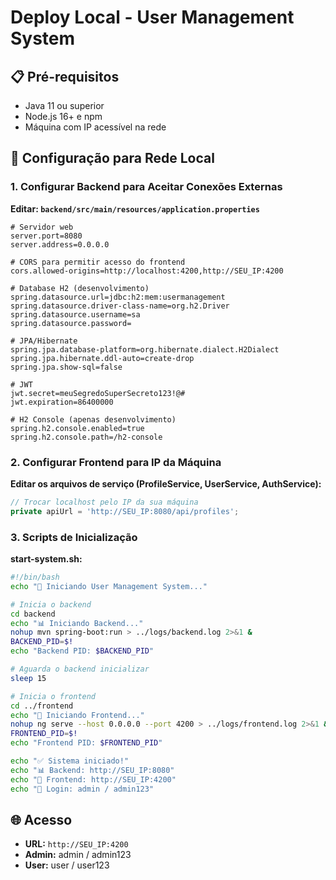 # Deploy Local - User Management System

## 📋 Pré-requisitos
- Java 11 ou superior
- Node.js 16+ e npm
- Máquina com IP acessível na rede

## 🔧 Configuração para Rede Local

### 1. Configurar Backend para Aceitar Conexões Externas

**Editar: `backend/src/main/resources/application.properties`**
```properties
# Servidor web
server.port=8080
server.address=0.0.0.0

# CORS para permitir acesso do frontend
cors.allowed-origins=http://localhost:4200,http://SEU_IP:4200

# Database H2 (desenvolvimento)
spring.datasource.url=jdbc:h2:mem:usermanagement
spring.datasource.driver-class-name=org.h2.Driver
spring.datasource.username=sa
spring.datasource.password=

# JPA/Hibernate
spring.jpa.database-platform=org.hibernate.dialect.H2Dialect
spring.jpa.hibernate.ddl-auto=create-drop
spring.jpa.show-sql=false

# JWT
jwt.secret=meuSegredoSuperSecreto123!@#
jwt.expiration=86400000

# H2 Console (apenas desenvolvimento)
spring.h2.console.enabled=true
spring.h2.console.path=/h2-console
```

### 2. Configurar Frontend para IP da Máquina

**Editar os arquivos de serviço (ProfileService, UserService, AuthService):**
```typescript
// Trocar localhost pelo IP da sua máquina
private apiUrl = 'http://SEU_IP:8080/api/profiles';
```

### 3. Scripts de Inicialização

**start-system.sh:**
```bash
#!/bin/bash
echo "🚀 Iniciando User Management System..."

# Inicia o backend
cd backend
echo "📊 Iniciando Backend..."
nohup mvn spring-boot:run > ../logs/backend.log 2>&1 &
BACKEND_PID=$!
echo "Backend PID: $BACKEND_PID"

# Aguarda o backend inicializar
sleep 15

# Inicia o frontend
cd ../frontend
echo "🎨 Iniciando Frontend..."
nohup ng serve --host 0.0.0.0 --port 4200 > ../logs/frontend.log 2>&1 &
FRONTEND_PID=$!
echo "Frontend PID: $FRONTEND_PID"

echo "✅ Sistema iniciado!"
echo "📊 Backend: http://SEU_IP:8080"
echo "🎨 Frontend: http://SEU_IP:4200"
echo "👤 Login: admin / admin123"
```

## 🌐 Acesso
- **URL:** `http://SEU_IP:4200`
- **Admin:** admin / admin123
- **User:** user / user123